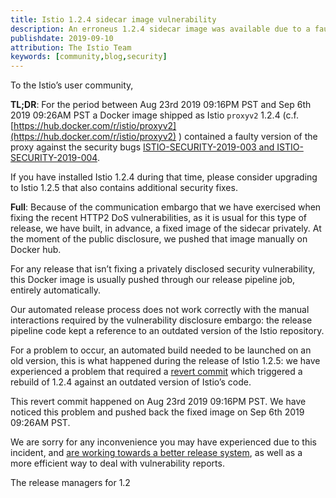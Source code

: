 ```yaml
---
title: Istio 1.2.4 sidecar image vulnerability
description: An erroneus 1.2.4 sidecar image was available due to a faulty release operation.
publishdate: 2019-09-10
attribution: The Istio Team
keywords: [community,blog,security]
---
```

To the Istio’s user community,

**TL;DR**: For the period between Aug 23rd 2019 09:16PM PST and Sep 6th 2019 09:26AM PST a Docker image shipped as Istio `proxyv2` 1.2.4 (c.f. [https://hub.docker.com/r/istio/proxyv2](https://hub.docker.com/r/istio/proxyv2) ) contained a faulty version of the proxy against the security bugs [ISTIO-SECURITY-2019-003 and ISTIO-SECURITY-2019-004](/blog/2019/istio-security-003-004/).

If you have installed Istio 1.2.4 during that time, please consider upgrading to Istio 1.2.5 that also contains additional security fixes.

**Full**:
Because of the communication embargo that we have exercised when fixing the recent HTTP2 DoS vulnerabilities, as it is usual for this type of release, we have built, in advance, a fixed image of the sidecar privately. At the moment of the public disclosure, we pushed that image manually on Docker hub.

For any release that isn’t fixing a privately disclosed security vulnerability, this Docker image is usually pushed through our release pipeline job, entirely automatically.

Our automated release process does not work correctly with the manual interactions required by the vulnerability disclosure embargo: the release pipeline code kept a reference to an outdated version of the Istio repository.

For a problem to occur, an automated build needed to be launched on an old version, this is what happened during the release of Istio 1.2.5: we have experienced a problem that required a [revert commit](https://github.com/istio-releases/pipeline/commit/635d276ad7eac01bef9c3f195520a0f722626c0f) which triggered a rebuild of 1.2.4 against an outdated version of Istio’s code.

This revert commit happened on Aug 23rd 2019 09:16PM PST.
We have noticed this problem and pushed back the fixed image on Sep 6th 2019 09:26AM PST.

We are sorry for any inconvenience you may have experienced due to this incident, and [are working towards a better release system](https://github.com/istio/istio/issues/16887), as well as a more efficient way to deal with vulnerability reports.

The release managers for 1.2

